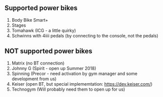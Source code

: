 ## Supported power bikes

1. Body Bike Smart+
1. Stages
1. Tomahawk (ICG - a little quirky)
1. Schwinns with 4iiii pedals (by connecting to the console, not the pedals)

## NOT supported power bikes

1. Matrix (no BT connection)
1. Johnny G (Spirit - open up Summer 2018)
1. Spinning (Precor - need activation by gym manager and some development from us)
1.  Keiser (open BT, but special implememtation: https://dev.keiser.com/)
1. Technogym (Will probably need them to open up for us)
